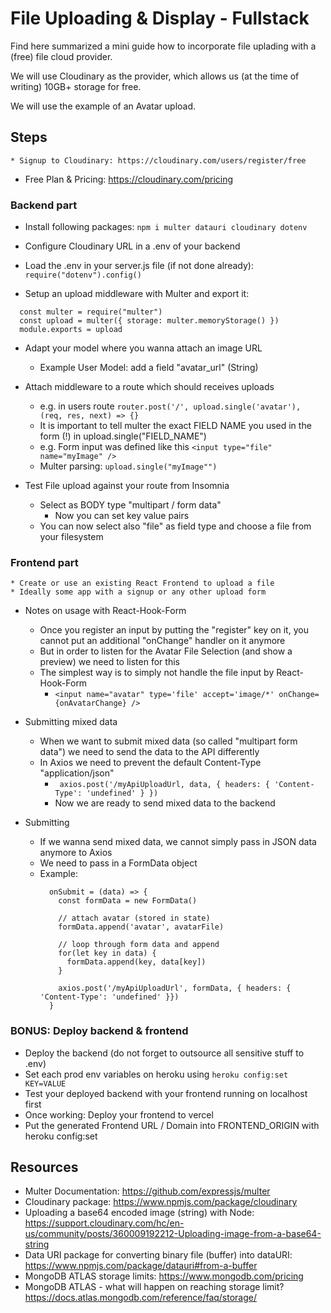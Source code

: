# File Uploading & Display - Fullstack

Find here summarized a mini guide how to incorporate file uplading with a (free) file cloud provider.

We will use Cloudinary as the provider, which allows us (at the time of writing) 10GB+ storage for free.

We will use the example of an Avatar upload.

## Steps 

	* Signup to Cloudinary: https://cloudinary.com/users/register/free
  * Free Plan & Pricing: https://cloudinary.com/pricing

### Backend part

* Install following packages: `npm i multer datauri cloudinary dotenv` 
* Configure Cloudinary URL in a .env of your backend

* Load the .env in your server.js file (if not done already):  `require("dotenv").config() `

* Setup an upload middleware with Multer and export it:
```
  const multer = require("multer")
  const upload = multer({ storage: multer.memoryStorage() })
  module.exports = upload
```

* Adapt your model where you wanna attach an image URL
  * Example User Model: add a field "avatar_url" (String)

* Attach middleware to a route which should receives uploads
  * e.g. in users route `router.post('/', upload.single('avatar'), (req, res, next) => {}`
  * It is important to tell multer the exact FIELD NAME you used in the form (!) in upload.single("FIELD_NAME")
  * e.g. Form input was defined like this `<input type="file" name="myImage" />`
  * Multer parsing: `upload.single("myImage"")`

* Test File upload against your route from Insomnia
  * Select as BODY type "multipart / form data"
    * Now you can set key value pairs
  * You can now select also "file" as field type and choose a file from your filesystem

### Frontend part

	* Create or use an existing React Frontend to upload a file
    * Ideally some app with a signup or any other upload form

  * Notes on usage with React-Hook-Form
    * Once you register an input by putting the "register" key on it, you cannot put an additional "onChange" handler on it anymore
    * But in order to listen for the Avatar File Selection (and show a preview) we need to listen for this
    * The simplest way is to simply not handle the file input by React-Hook-Form
      * `<input name="avatar" type='file' accept='image/*' onChange={onAvatarChange} /> ` 

  * Submitting mixed data
    * When we want to submit mixed data (so called "multipart form data") we need to send the data to the API differently
    * In Axios we need to prevent the default Content-Type "application/json"
      * ` axios.post('/myApiUploadUrl, data, { headers: { 'Content-Type': 'undefined' } })`
      * Now we are ready to send mixed data to the backend

  * Submitting
    * If we wanna send mixed data, we cannot simply pass in JSON data anymore to Axios
    * We need to pass in a FormData object
    * Example:
      ```
        onSubmit = (data) => {
          const formData = new FormData()

          // attach avatar (stored in state)
          formData.append('avatar', avatarFile)

          // loop through form data and append
          for(let key in data) {
            formData.append(key, data[key])
          }

          axios.post('/myApiUploadUrl', formData, { headers: { 'Content-Type': 'undefined' }})
        }
      ```

### BONUS: Deploy backend & frontend

  * Deploy the backend (do not forget to outsource all sensitive stuff to .env)
  * Set each prod env variables on heroku using `heroku config:set KEY=VALUE`
  * Test your deployed backend with your frontend running on localhost first
  * Once working: Deploy your frontend to vercel
  * Put the generated Frontend URL / Domain into FRONTEND_ORIGIN with heroku config:set


## Resources

- Multer Documentation: https://github.com/expressjs/multer 
- Cloudinary package: https://www.npmjs.com/package/cloudinary
- Uploading a base64 encoded image (string) with Node: https://support.cloudinary.com/hc/en-us/community/posts/360009192212-Uploading-image-from-a-base64-string
- Data URI package for converting binary file (buffer) into dataURI: https://www.npmjs.com/package/datauri#from-a-buffer
- MongoDB ATLAS storage limits: https://www.mongodb.com/pricing
- MongoDB ATLAS - what will happen on reaching storage limit? https://docs.atlas.mongodb.com/reference/faq/storage/